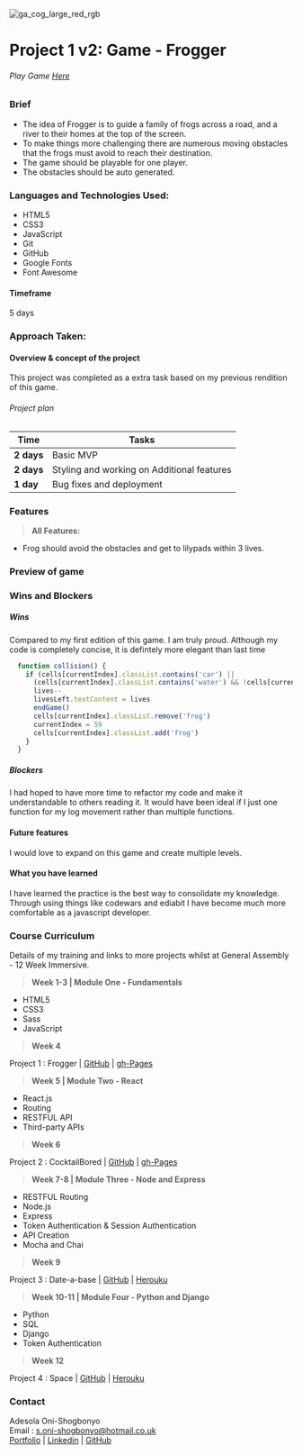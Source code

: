 ![ga_cog_large_red_rgb](https://cloud.githubusercontent.com/assets/40461/8183776/469f976e-1432-11e5-8199-6ac91363302b.png)
# Project 1 v2: Game - Frogger
###### Play Game [Here](https://iamshola.github.io/project-01-v2/)

### Brief
* The idea of Frogger is to guide a family of frogs across a road, and a river to their homes at the top of the screen.
* To make things more challenging there are numerous moving obstacles that the frogs must avoid to reach their destination.
* The game should be playable for one player.
* The obstacles should be auto generated.

### Languages and Technologies Used:
* HTML5
*	CSS3
*	JavaScript
*	Git
*	GitHub
*	Google Fonts
*	Font Awesome

#### Timeframe
5 days


### Approach Taken:

#### Overview & concept of the project
This project was completed as a extra task based on my previous rendition of this game. 

######  Project plan

| Time      | Tasks         |
| ------------- |-------------|
| **2 days**    | Basic MVP   |
| **2  days**     | Styling and working on Additional features     |
| **1 day** | Bug fixes and deployment  |

### Features

> **All Features:**

  - Frog should avoid the obstacles and get to lilypads within 3 lives.

### Preview of game




### Wins and Blockers

##### Wins
Compared to my first edition of this game. I am truly proud. Although my code is completely concise, it is defintely more elegant than last time 

``` js
  function collision() {
    if (cells[currentIndex].classList.contains('car') ||
      (cells[currentIndex].classList.contains('water') && !cells[currentIndex].classList.contains('log'))) {
      lives--
      livesLeft.textContent = lives
      endGame()
      cells[currentIndex].classList.remove('frog')
      currentIndex = 59
      cells[currentIndex].classList.add('frog')
    }
  }
```

##### Blockers
I had hoped to have more time to refactor my code and make it understandable to others reading it. It would have been ideal if I just one function for my log movement rather than multiple functions.


#### Future features
I would love to expand on this game and create multiple levels.

#### What you have learned
I have learned the practice is the best way to consolidate my knowledge. Through using things like codewars and ediabit I have become much more comfortable as a javascript developer. 


### Course Curriculum
  Details of my training and links to more projects whilst at General Assembly -  12 Week Immersive.

> **Week 1-3 | Module One - Fundamentals**

  - HTML5
  - CSS3
  - Sass
  - JavaScript


> **Week 4**

  Project 1 : Frogger  | [GitHub](https://github.com/Iamshola/project-01) | [gh-Pages](https://iamshola.github.io/project-01/)

>**Week 5 | Module Two - React**

  - React.js
  - Routing
  - RESTFUL API
  - Third-party APIs

>**Week 6**

  Project 2 : CocktailBored  | [GitHub](https://github.com/Iamshola/Project3) | [gh-Pages](https://iamshola.github.io/Project-2/#/)

>**Week 7-8 | Module Three - Node and Express**

  - RESTFUL Routing
  - Node.js
  - Express
  - Token Authentication & Session Authentication
  - API Creation
  - Mocha and Chai

>**Week 9**

  Project 3 : Date-a-base | [GitHub](https://github.com/Iamshola/Project3) | [Herouku](https://datingexp.herokuapp.com/#/)

>**Week 10-11 | Module Four - Python and Django**

  - Python
  - SQL
  - Django
  - Token Authentication

>**Week 12**

  Project 4 : Space | [GitHub](https://github.com/Iamshola/project-04) | [Herouku](https://date-a-base-aos.herokuapp.com/#/)


  ### Contact
  Adesola Oni-Shogbonyo\
  Email : s.oni-shogbonyo@hotmail.co.uk\
  [Portfolio](https://iamshola.github.io/) | [Linkedin](https://www.linkedin.com/in/adesola-oni-shogbonyo/) | [GitHub](https://github.com/Iamshola)
